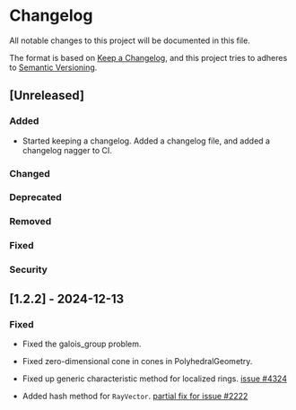 # Changelog

All notable changes to this project will be documented in this file.

The format is based on [Keep a Changelog](https://keepachangelog.com/en/1.1.0/), and this project
tries to adheres to [Semantic Versioning](https://semver.org/spec/v2.0.0.html).


## [Unreleased]

### Added

- Started keeping a changelog. Added a changelog file, and added a changelog nagger to CI.

### Changed

### Deprecated

### Removed

### Fixed

### Security

## [1.2.2] - 2024-12-13

### Fixed

- Fixed the galois_group problem.

- Fixed zero-dimensional cone in cones in PolyhedralGeometry.

- Fixed up generic characteristic method for localized rings. [issue
  #4324](https://github.com/oscar-system/Oscar.jl/issues/4324)

- Added hash method for `RayVector`. [partial fix for issue
  #2222](https://github.com/oscar-system/Oscar.jl/issues/2222)
